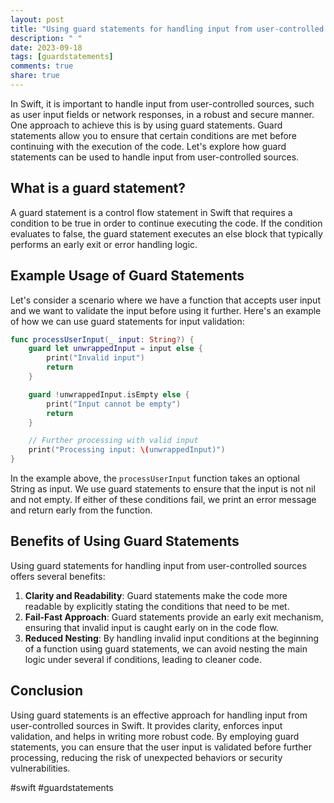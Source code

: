 ```yaml
---
layout: post
title: "Using guard statements for handling input from user-controlled sources in Swift"
description: " "
date: 2023-09-18
tags: [guardstatements]
comments: true
share: true
---
```


In Swift, it is important to handle input from user-controlled sources, such as user input fields or network responses, in a robust and secure manner. One approach to achieve this is by using guard statements. Guard statements allow you to ensure that certain conditions are met before continuing with the execution of the code. Let's explore how guard statements can be used to handle input from user-controlled sources.

## What is a guard statement?

A guard statement is a control flow statement in Swift that requires a condition to be true in order to continue executing the code. If the condition evaluates to false, the guard statement executes an else block that typically performs an early exit or error handling logic.

## Example Usage of Guard Statements

Let's consider a scenario where we have a function that accepts user input and we want to validate the input before using it further. Here's an example of how we can use guard statements for input validation:

```swift
func processUserInput(_ input: String?) {
    guard let unwrappedInput = input else {
        print("Invalid input")
        return
    }

    guard !unwrappedInput.isEmpty else {
        print("Input cannot be empty")
        return
    }

    // Further processing with valid input
    print("Processing input: \(unwrappedInput)")
}
```

In the example above, the `processUserInput` function takes an optional String as input. We use guard statements to ensure that the input is not nil and not empty. If either of these conditions fail, we print an error message and return early from the function.

## Benefits of Using Guard Statements

Using guard statements for handling input from user-controlled sources offers several benefits:

1. **Clarity and Readability**: Guard statements make the code more readable by explicitly stating the conditions that need to be met.
2. **Fail-Fast Approach**: Guard statements provide an early exit mechanism, ensuring that invalid input is caught early on in the code flow.
3. **Reduced Nesting**: By handling invalid input conditions at the beginning of a function using guard statements, we can avoid nesting the main logic under several if conditions, leading to cleaner code.

## Conclusion

Using guard statements is an effective approach for handling input from user-controlled sources in Swift. It provides clarity, enforces input validation, and helps in writing more robust code. By employing guard statements, you can ensure that the user input is validated before further processing, reducing the risk of unexpected behaviors or security vulnerabilities.

#swift #guardstatements
